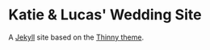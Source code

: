 Katie & Lucas' Wedding Site
===========================

A [Jekyll] site based on the [Thinny theme](https://github.com/camporez/Thinny).

[Jekyll]: http://jekyllrb.com/
